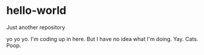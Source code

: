 # hello-world
Just another repository

yo yo yo. I'm coding up in here. But I have no idea what I'm doing. Yay. Cats. Poop. 
